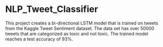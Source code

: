 # NLP_Tweet_Classifier
 
This project creates a bi-directional LSTM model that is trained on tweets from the Kaggle Tweet Sentiment dataset. The data set has over 50000 tweets that are categorized as toxic and not toxic. The trained model reaches a test accuracy of 93%.
